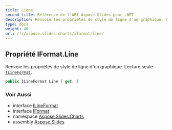 ```yaml
---
title: Ligne
second_title: Référence de l'API Aspose.Slides pour .NET
description: Renvoie les propriétés de style de ligne d'un graphique. Lecture seule ILineFormat aspose.slides/ilineformat.
type: docs
weight: 40
url: /fr/aspose.slides.charts/iformat/line/
---
```


## Propriété IFormat.Line

Renvoie les propriétés de style de ligne d'un graphique. Lecture seule [`ILineFormat`](../../../aspose.slides/ilineformat).

```csharp
public ILineFormat Line { get; }
```

### Voir Aussi

* interface [ILineFormat](../../../aspose.slides/ilineformat)
* interface [IFormat](../../iformat)
* namespace [Aspose.Slides.Charts](../../iformat)
* assembly [Aspose.Slides](../../../)

<!-- NE PAS MODIFIER : généré par xmldocmd pour Aspose.Slides.dll -->